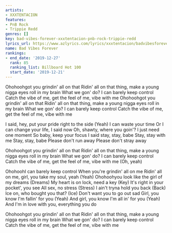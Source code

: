 ```yaml
---
artists:
- XXXTENTACION
features:
- PnB Rock
- Trippie Redd
genres: []
key: bad-vibes-forever-xxxtentacion-pnb-rock-trippie-redd
lyrics_url: https://www.azlyrics.com/lyrics/xxxtentacion/badvibesforever.html
name: Bad Vibes Forever
rankings:
- end_date: '2019-12-27'
  rank: 85
  ranking_list: Billboard Hot 100
  start_date: '2019-12-21'
---
```



Ohohoohgot you grindin' all on that
Ridin' all on that thing, make a young nigga eyes roll in my brain
What we gon' do? I can barely keep control
Catch the vibe of me, get the feel of me, vibe with me
Ohohoohgot you grindin' all on that
Ridin' all on that thing, make a young nigga eyes roll in my brain
What we gon' do? I can barely keep control
Catch the vibe of me, get the feel of me, vibe with me


I said, hey, put your pride right to the side (Yeah)
I can waste your time
Or I can change your life, I said now
Oh, shawty, where you goin'?
I just need one moment
So baby, keep your focus
I said stay, stay, babe
Stay, stay with me
Stay, stay, babe
Please don't run away
Please don't stray away


Ohohoohgot you grindin' all on that
Ridin' all on that thing, make a young nigga eyes roll in my brain
What we gon' do? I can barely keep control
Catch the vibe of me, get the feel of me, vibe with me
(Oh, yeah)


OhohoohI can barely keep control
When you're grindin' all on me
Ridin' all on me, girl, you take my soul, yeah (Yeah)
Ohohoohyou look like the girl of my dreams (Dreams)
My heart is on lock, need a key (Key)
It's right in your pocket', you see
All sex, no stress (Stress)
I ain't tryna hold you back (Back)
Ice on, who bought you that? (Ice)
Don't want you to go out sad
Girl, you know I'm fallin' for you (Yeah)
And girl, you know I'm all in' for you (Yeah)
And I'm in love with you, everything you do


Ohohoohgot you grindin' all on that
Ridin' all on that thing, make a young nigga eyes roll in my brain
What we gon' do? I can barely keep control
Catch the vibe of me, get the feel of me, vibe with me



